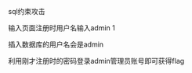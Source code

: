 sql约束攻击

输入页面注册时用户名输入admin                          1

插入数据库的用户名会是admin

利用刚才注册时的密码登录admin管理员账号即可获得flag
